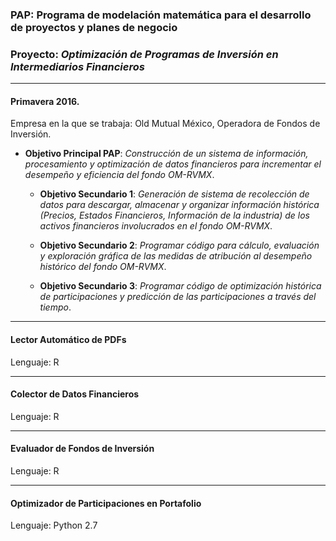 ### PAP: Programa de modelación matemática para el desarrollo de proyectos y planes de negocio 
### Proyecto: *Optimización de Programas de Inversión en Intermediarios Financieros*

---
#### Primavera 2016.
Empresa en la que se trabaja: Old Mutual México, Operadora de Fondos de Inversión. 

- **Objetivo Principal PAP**: *Construcción de un sistema de información, procesamiento y optimización de datos financieros para incrementar el desempeño y eficiencia del fondo OM-RVMX*.

  - **Objetivo Secundario 1**: *Generación de sistema de recolección de datos para descargar, almacenar y organizar información histórica (Precios, Estados Financieros, Información de la industria) de los activos financieros involucrados en el fondo OM-RVMX*.

  - **Objetivo Secundario 2**: *Programar código para cálculo, evaluación y exploración gráfica de las medidas de atribución al desempeño histórico del fondo OM-RVMX*.

  - **Objetivo Secundario 3**: *Programar código de optimización histórica de participaciones y predicción de las participaciones a través del tiempo*.


---
#### Lector Automático de PDFs
Lenguaje: R


---
#### Colector de Datos Financieros
Lenguaje: R


---
#### Evaluador de Fondos de Inversión
Lenguaje: R


---
#### Optimizador de Participaciones en Portafolio
Lenguaje: Python 2.7

